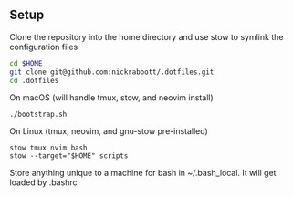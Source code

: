 ## Setup
Clone the repository into the home directory and use stow to symlink the configuration files

```bash
cd $HOME
git clone git@github.com:nickrabbott/.dotfiles.git
cd .dotfiles
```

On macOS (will handle tmux, stow, and neovim install)
```
./bootstrap.sh
```

On Linux (tmux, neovim, and gnu-stow pre-installed)
```
stow tmux nvim bash
stow --target="$HOME" scripts
```

Store anything unique to a machine for bash in ~/.bash_local. It will get loaded by .bashrc
